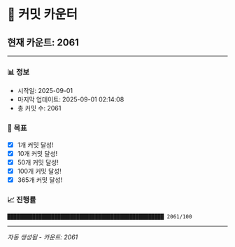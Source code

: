# 🔢 커밋 카운터

## 현재 카운트: 2061

---

### 📊 정보
- 시작일: 2025-09-01
- 마지막 업데이트: 2025-09-01 02:14:08
- 총 커밋 수: 2061

### 🎯 목표
- [x] 1개 커밋 달성!
- [x] 10개 커밋 달성!
- [x] 50개 커밋 달성!
- [x] 100개 커밋 달성!
- [x] 365개 커밋 달성!

### 📈 진행률
```
██████████████████████████████████████████████████ 2061/100
```

---
*자동 생성됨 - 카운트: 2061*
